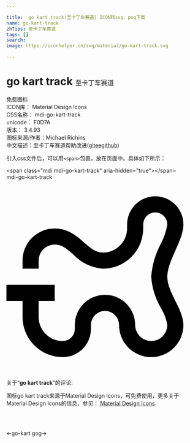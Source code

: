 ```yaml
---

title:  go kart track(至卡丁车赛道) ICON转svg、png下载
name: go-kart-track
zhTips: 至卡丁车赛道
tags: []
search: 
image: https://iconhelper.cn/svg/material/go-kart-track.svg

---
```


# go kart track  <small style="font-size: 60%;font-weight: 100">至卡丁车赛道</small>


<div class="detail-page">
<p>
<span><span class="badge-success badge">免费图标</span> </span>
<br/>
<span>
ICON库：
<span class="badge-secondary badge">Material Design Icons</span> 
</span>
<br/>
<span>
CSS名称：
<span class="badge-secondary badge">mdi-go-kart-track</span> 
</span>
<br/>
<span>
unicode：
<span class="badge-secondary badge">F0D7A</span> 
<copy-btn content='F0D7A' btn-title=""></copy-btn>
<copy-btn :content='String.fromCodePoint(parseInt("F0D7A", 16))' btn-title="复制U"></copy-btn>
</span>
<br/>
<span>
版本：
<span class="badge-secondary badge">3.4.93</span> 
</span>
<br/>
<span>图标来源/作者：<span class="badge-light badge">Michael Richins</span></span> 
<br/>
<span class="zh-detail">中文描述：<span class="badge-primary badge">至卡丁车赛道</span><span class="help-link"><span>帮助改进</span>(<a href="https://gitee.com/liuwave/icon-helper/edit/master/json/material/go-kart-track.json" target="_blank" rel="noopener noreferrer">gitee</a><a href="https://github.com/liuwave/icon-helper/edit/master/json/material/go-kart-track.json" target="_blank" rel="noopener noreferrer">github</a></span>)</span><br/>
</p>
</div>
<div class="alert alert-dark">
  <i class="mdi mdi-go-kart-track mdi-48px"></i>
  <i class="mdi mdi-go-kart-track mdi-36px"></i>
  <i class="mdi mdi-go-kart-track mdi-24px"></i>
  <i class="mdi mdi-go-kart-track mdi-18px"></i>
</div>
<div>
  <p>引入css文件后，可以用<code>&lt;span&gt;</code>包裹，放在页面中。具体如下所示：    
  </p>
  <div class="alert alert-primary" style="font-size: 14px">
    &lt;span class="mdi mdi-go-kart-track" aria-hidden="true"&gt;&lt;/span&gt;
    <copy-btn content='<span class="mdi mdi-go-kart-track" aria-hidden="true"></span>'></copy-btn>
  </div>
  <div class="alert alert-secondary">
    <i class="mdi mdi-go-kart-track"
    style="font-size: 24px"
    aria-hidden="true"></i> mdi-go-kart-track
    <copy-btn content="mdi-go-kart-track" btn-title="复制图标名称"></copy-btn>
  </div>
</div>
<div id="svg" class="svg-wrap">
<svg xmlns="http://www.w3.org/2000/svg" viewBox="0 0 24 24"><path d="M22,5.5A3.5,3.5 0 0,0 18.5,2A3.5,3.5 0 0,0 15,5.5V6A3,3 0 0,1 12,9C10,9 9,6 6,6A4,4 0 0,0 2,10V11H4V10A2,2 0 0,1 6,8C6.86,8 7.42,8.45 8.32,9.24C9.28,10.27 10.6,10.9 12,11A5,5 0 0,0 17,6V5.5A1.5,1.5 0 0,1 18.5,4A1.5,1.5 0 0,1 20,5.5C19.86,6.35 19.58,7.18 19.17,7.94C18.5,9.2 18.11,10.58 18,12C18.09,13.37 18.5,14.71 19.21,15.89C19.6,16.54 19.87,17.25 20,18A2,2 0 0,1 18,20A2,2 0 0,1 16,18A3.75,3.75 0 0,0 12.25,14.25A3.75,3.75 0 0,0 8.5,18V18.5A1.5,1.5 0 0,1 7,20A3,3 0 0,1 4,17V15H6V13H0V15H2V17A5,5 0 0,0 7,22A3.5,3.5 0 0,0 10.5,18.5V18A1.75,1.75 0 0,1 12.25,16.25A1.75,1.75 0 0,1 14,18A4,4 0 0,0 18,22A4,4 0 0,0 22,18C22,16 20,14 20,12C20,10 22,7.5 22,5.5Z" /></svg>
</div>
<detail full-name='mdi-go-kart-track'></detail>
<div class="icon-detail__container">
<p>关于“<b>go kart track</b>”的评论:</p>
</div>
<Vssue title="关于“go kart track”的评论" />    
<div><p>图标go kart track来源于Material Design Icons，可免费使用，更多关于 Material Design Icons的信息，参见：<a target="_blank" href="https://iconhelper.cn/material.html"> Material Design Icons</a>
</p></div>

<div style="padding:2rem 0 " class="page-nav"><p class="inner"><span class="prev">←<router-link to="/icon/go-kart.html">go-kart</router-link></span> <span class="next"><router-link to="/icon/gog.html">gog</router-link>→</span></p></div>

